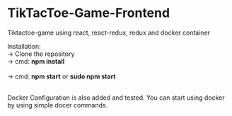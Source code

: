 # TikTacToe-Game-Frontend
Tiktactoe-game using react, react-redux, redux and docker container

Installation: <br />
 -> Clone the repository<br />
 -> cmd:	<strong>npm install</strong><br />	
 -> cmd: <strong>npm start</strong> or <strong>sudo npm start</strong>
 
 <br />
Docker Configuration is also added and tested.  You can start using docker by using simple docer commands. 
